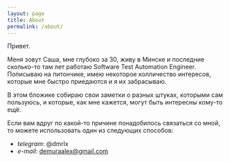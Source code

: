 ```yaml
---
layout: page
title: About
permalink: /about/
---
```

Привет.

Меня зовут Саша, мне глубоко за 30, живу в Минске и последние сколько-то там лет работаю Software Test Automation Engineer. Пописываю на питончике, имею некоторое колличество интересов, которые мне быстро приедаются и я их забрасываю.

В этом бложике собираю свои заметки о разных штуках, которыми сам пользуюсь, и которые, как мне кажется, могут быть интересны кому-то ещё.

Если вам вдруг по какой-то причине понадобилось связаться со мной, то можете использовать один из следующих способов:
- *telegram*: @dmrlx
- *e-mail*: demuraalex@gmail.com